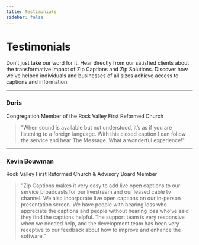 ```yaml
---
title: Testimonials
sidebar: false
---
```


# Testimonials

Don’t just take our word for it. Hear directly from our satisfied clients about the transformative impact of Zip Captions and Zip Solutions. Discover how we’ve helped individuals and businesses of all sizes achieve access to captions and information.

---

### Doris
Congregation Member of the Rock Valley First Reformed Church

> "When sound is available but not understood, it’s as if you are listening to a foreign language. With this closed caption I can follow the service and hear The Message. What a wonderful experience!"

---

### Kevin Bouwman
Rock Valley First Reformed Church & Advisory Board Member

> "Zip Captions makes it very easy to add live open captions to our service broadcasts for our livestream and our leased cable tv channel. We also incorporate live open captions on our in-person presentation screen.  We have people with hearing loss who appreciate the captions and people without hearing loss who’ve said they find the captions helpful.  The support team is very responsive when we needed help, and the development team has been very receptive to our feedback about how to improve and enhance the software."